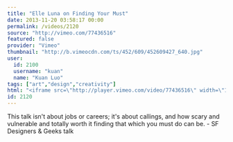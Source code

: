 ```yaml
---
title: "Elle Luna on Finding Your Must"
date: 2013-11-20 03:58:17 00:00
permalink: /videos/2120
source: "http://vimeo.com/77436516"
featured: false
provider: "Vimeo"
thumbnail: "http://b.vimeocdn.com/ts/452/609/452609427_640.jpg"
user:
  id: 2100
  username: "kuan"
  name: "Kuan Luo"
tags: ["art","design","creativity"]
html: "<iframe src=\"http://player.vimeo.com/video/77436516\" width=\"1280\" height=\"720\" frameborder=\"0\" title=\"Designers + Geeks: Find Your Must\" webkitallowfullscreen mozallowfullscreen allowfullscreen></iframe>"
id: 2120
---
```


This talk isn't about jobs or careers; it's about callings, and how scary and vulnerable and totally worth it finding that which you must do can be. - SF Designers & Geeks talk
